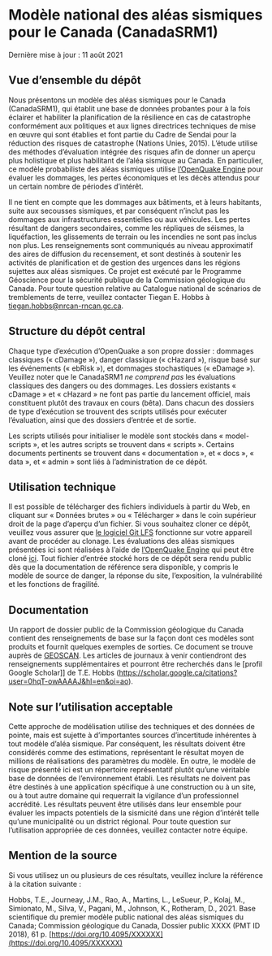 # Modèle national des aléas sismiques pour le Canada (CanadaSRM1)

Dernière mise à jour : 11 août 2021

## Vue d’ensemble du dépôt

Nous présentons un modèle des aléas sismiques pour le Canada (CanadaSRM1), qui établit une base de données probantes pour à la fois éclairer et habiliter la planification de la résilience en cas de catastrophe conformément aux politiques et aux lignes directrices techniques de mise en œuvre qui sont établies et font partie du Cadre de Sendai pour la réduction des risques de catastrophe (Nations Unies, 2015). L’étude utilise des méthodes d’évaluation intégrée des risques afin de donner un aperçu plus holistique et plus habilitant de l’aléa sismique au Canada. En particulier, ce modèle probabiliste des aléas sismiques utilise [l’OpenQuake Engine](https://www.globalquakemodel.org/openquake) pour évaluer les dommages, les pertes économiques et les décès attendus pour un certain nombre de périodes d’intérêt. 

Il ne tient en compte que les dommages aux bâtiments, et à leurs habitants, suite aux secousses sismiques, et par conséquent n’inclut pas les dommages aux infrastructures essentielles ou aux véhicules. Les pertes résultant de dangers secondaires, comme les répliques de séismes, la liquéfaction, les glissements de terrain ou les incendies ne sont pas inclus non plus. Les renseignements sont communiqués au niveau approximatif des aires de diffusion du recensement, et sont destinés à soutenir les activités de planification et de gestion des urgences dans les régions sujettes aux aléas sismiques. Ce projet est exécuté par le Programme Géoscience pour la sécurité publique de la Commission géologique du Canada. Pour toute question relative au Catalogue national de scénarios de tremblements de terre, veuillez contacter Tiegan E. Hobbs à tiegan.hobbs@nrcan-rncan.gc.ca. 

## Structure du dépôt central

Chaque type d’exécution d’OpenQuake a son propre dossier : dommages classiques (« cDamage »), danger classique (« cHazard »), risque basé sur les événements (« ebRisk »), et dommages stochastiques (« eDamage »). Veuillez noter que le CanadaSRM1 *ne comprend pas* les évaluations classiques des dangers ou des dommages. Les dossiers existants « cDamage » et « cHazard » ne font pas partie du lancement officiel, mais constituent plutôt des travaux en cours (bêta). Dans chacun des dossiers de type d’exécution se trouvent des scripts utilisés pour exécuter l’évaluation, ainsi que des dossiers d’entrée et de sortie. 

Les scripts utilisés pour initialiser le modèle sont stockés dans « model-scripts », et les autres scripts se trouvent dans « scripts ». Certains documents pertinents se trouvent dans « documentation », et « docs », « data », et « admin » sont liés à l’administration de ce dépôt.

## Utilisation technique

Il est possible de télécharger des fichiers individuels à partir du Web, en cliquant sur « Données brutes » ou « Télécharger » dans le coin supérieur droit de la page d’aperçu d’un fichier. Si vous souhaitez cloner ce dépôt, veuillez vous assurer que [le logiciel Git LFS](https://git-lfs.github.com/) fonctionne sur votre appareil avant de procéder au clonage. Les évaluations des aléas sismiques présentées ici sont réalisées à l’aide de [l’OpenQuake Engine](https://www.globalquakemodel.org/openquake) qui peut être cloné [ici](https://github.com/gem/oq-engine). Tout fichier d’entrée stocké hors de ce dépôt sera rendu public dès que la documentation de référence sera disponible, y compris le modèle de source de danger, la réponse du site, l’exposition, la vulnérabilité et les fonctions de fragilité. 

## Documentation

Un rapport de dossier public de la Commission géologique du Canada contient des renseignements de base sur la façon dont ces modèles sont produits et fournit quelques exemples de sorties. Ce document se trouve auprès de [GEOSCAN](https://geoscan.nrcan.gc.ca/). Les articles de journaux à venir contiendront des renseignements supplémentaires et pourront être recherchés dans le [profil Google Scholar]] de T.E. Hobbs (https://scholar.google.ca/citations?user=0hqT-owAAAAJ&hl=en&oi=ao). 

## Note sur l’utilisation acceptable

Cette approche de modélisation utilise des techniques et des données de pointe, mais est sujette à d’importantes sources d’incertitude inhérentes à tout modèle d’aléa sismique. Par conséquent, les résultats doivent être considérés comme des estimations, représentant le résultat moyen de millions de réalisations des paramètres du modèle. En outre, le modèle de risque présenté ici est un répertoire représentatif plutôt qu’une véritable base de données de l’environnement établi. Les résultats ne doivent pas être destinés à une application spécifique à une construction ou à un site, ou à tout autre domaine qui requerrait la vigilance d’un professionnel accrédité. Les résultats peuvent être utilisés dans leur ensemble pour évaluer les impacts potentiels de la sismicité dans une région d’intérêt telle qu’une municipalité ou un district régional. Pour toute question sur l’utilisation appropriée de ces données, veuillez contacter notre équipe.

## Mention de la source

Si vous utilisez un ou plusieurs de ces résultats, veuillez inclure la référence à la citation suivante :

Hobbs, T.E., Journeay, J.M., Rao, A., Martins, L., LeSueur, P., Kolaj, M., Simionato, M., Silva, V., Pagani, M., Johnson, K., Rotheram, D., 2021. Base scientifique du premier modèle public national des aléas sismiques du Canada; Commission géologique du Canada, Dossier public XXXX (PMT ID 2018), 61 p. [https://doi.org/10.4095/XXXXXX](https://doi.org/10.4095/XXXXXX)
